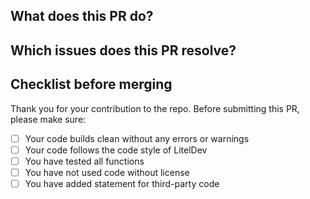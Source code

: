 ## What does this PR do?



## Which issues does this PR resolve?



## Checklist before merging

Thank you for your contribution to the repo. 
Before submitting this PR, please make sure:

- [ ] Your code builds clean without any errors or warnings
- [ ] Your code follows the code style of LitelDev
- [ ] You have tested all functions
- [ ] You have not used code without license
- [ ] You have added statement for third-party code